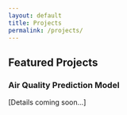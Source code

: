 ```yaml
---
layout: default
title: Projects
permalink: /projects/
---
```


## Featured Projects

### Air Quality Prediction Model
[Details coming soon...]